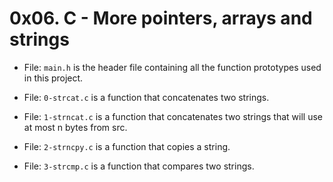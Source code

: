 # 0x06. C - More pointers, arrays and strings

- File: `main.h` is the header file containing all the function prototypes used in this project.

- File: `0-strcat.c` is a function that concatenates two strings.

- File: `1-strncat.c` is a function that concatenates two strings that will use at most n bytes from src.

- File: `2-strncpy.c` is a function that copies a string.

- File: `3-strcmp.c` is a function that compares two strings.
